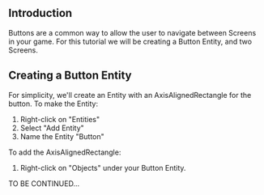 ## Introduction

Buttons are a common way to allow the user to navigate between Screens in your game. For this tutorial we will be creating a Button Entity, and two Screens.

## Creating a Button Entity

For simplicity, we'll create an Entity with an AxisAlignedRectangle for the button. To make the Entity:

1.  Right-click on "Entities"
2.  Select "Add Entity"
3.  Name the Entity "Button"

To add the AxisAlignedRectangle:

1.  Right-click on "Objects" under your Button Entity.

TO BE CONTINUED...
